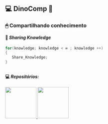## 💻 DinoComp 🦕
### 🖱 Compartilhando conhecimento 
#### 🚀 *Sharing Knowledge* 
 
 ~~~c
 for(knowledge; knowledge < ∞ ; knowledge ++)
 {
    Share_Knowledge;
 }
   ~~~~
##

#### 💻 *Repositórios:*
  <div>
  <a href="https://github.com/Dino-Comp/Arvores">
    <img height="100em" src="https://github-readme-stats.vercel.app/api/pin/?username=Dino-Comp&repo=Arvores&theme=ayu-mirage"/>
  <a href="https://github.com/Dino-Comp/Algoritmos-de-Ordenacao">
    <img height="100em" src="https://github-readme-stats.vercel.app/api/pin/?username=Dino-Comp&repo=Algoritmos-de-Ordenacao&theme=ayu-mirage"/> 
</div>
    

  
 
  
